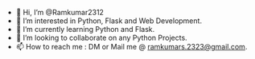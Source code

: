 - 👋 Hi, I’m @Ramkumar2312
- 👀 I’m interested in Python, Flask and Web Development.
- 🌱 I’m currently learning Python and Flask.
- 💞️ I’m looking to collaborate on any Python Projects.
- 📫 How to reach me : DM or Mail me @ ramkumars.2323@gmail.com.

<!---
Ramkumar2312/Ramkumar2312 is a ✨ special ✨ repository because its `README.md` (this file) appears on your GitHub profile.
You can click the Preview link to take a look at your changes.
--->
